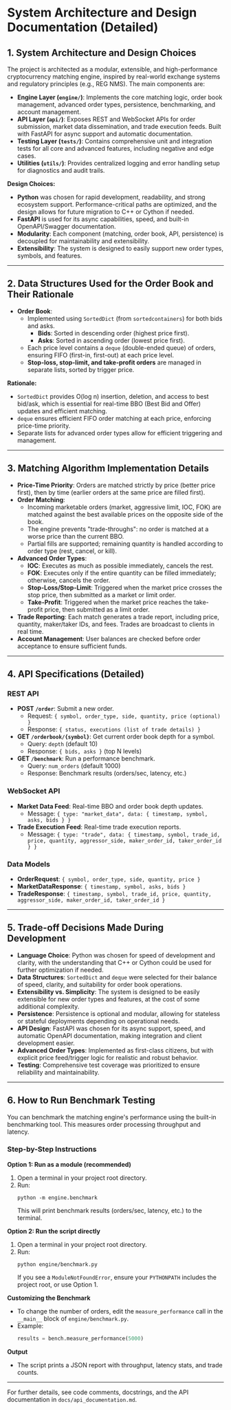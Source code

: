 # System Architecture and Design Documentation (Detailed)

## 1. System Architecture and Design Choices

The project is architected as a modular, extensible, and high-performance cryptocurrency matching engine, inspired by real-world exchange systems and regulatory principles (e.g., REG NMS). The main components are:

- **Engine Layer (`engine/`)**: Implements the core matching logic, order book management, advanced order types, persistence, benchmarking, and account management.
- **API Layer (`api/`)**: Exposes REST and WebSocket APIs for order submission, market data dissemination, and trade execution feeds. Built with FastAPI for async support and automatic documentation.
- **Testing Layer (`tests/`)**: Contains comprehensive unit and integration tests for all core and advanced features, including negative and edge cases.
- **Utilities (`utils/`)**: Provides centralized logging and error handling setup for diagnostics and audit trails.

**Design Choices:**
- **Python** was chosen for rapid development, readability, and strong ecosystem support. Performance-critical paths are optimized, and the design allows for future migration to C++ or Cython if needed.
- **FastAPI** is used for its async capabilities, speed, and built-in OpenAPI/Swagger documentation.
- **Modularity**: Each component (matching, order book, API, persistence) is decoupled for maintainability and extensibility.
- **Extensibility**: The system is designed to easily support new order types, symbols, and features.

---

## 2. Data Structures Used for the Order Book and Their Rationale

- **Order Book**:
  - Implemented using `SortedDict` (from `sortedcontainers`) for both bids and asks.
    - **Bids**: Sorted in descending order (highest price first).
    - **Asks**: Sorted in ascending order (lowest price first).
  - Each price level contains a `deque` (double-ended queue) of orders, ensuring FIFO (first-in, first-out) at each price level.
  - **Stop-loss, stop-limit, and take-profit orders** are managed in separate lists, sorted by trigger price.

**Rationale:**
- `SortedDict` provides O(log n) insertion, deletion, and access to best bid/ask, which is essential for real-time BBO (Best Bid and Offer) updates and efficient matching.
- `deque` ensures efficient FIFO order matching at each price, enforcing price-time priority.
- Separate lists for advanced order types allow for efficient triggering and management.

---

## 3. Matching Algorithm Implementation Details

- **Price-Time Priority**: Orders are matched strictly by price (better price first), then by time (earlier orders at the same price are filled first).
- **Order Matching**:
  - Incoming marketable orders (market, aggressive limit, IOC, FOK) are matched against the best available prices on the opposite side of the book.
  - The engine prevents "trade-throughs": no order is matched at a worse price than the current BBO.
  - Partial fills are supported; remaining quantity is handled according to order type (rest, cancel, or kill).
- **Advanced Order Types**:
  - **IOC**: Executes as much as possible immediately, cancels the rest.
  - **FOK**: Executes only if the entire quantity can be filled immediately; otherwise, cancels the order.
  - **Stop-Loss/Stop-Limit**: Triggered when the market price crosses the stop price, then submitted as a market or limit order.
  - **Take-Profit**: Triggered when the market price reaches the take-profit price, then submitted as a limit order.
- **Trade Reporting**: Each match generates a trade report, including price, quantity, maker/taker IDs, and fees. Trades are broadcast to clients in real time.
- **Account Management**: User balances are checked before order acceptance to ensure sufficient funds.

---

## 4. API Specifications (Detailed)

### REST API
- **POST `/order`**: Submit a new order.
  - Request: `{ symbol, order_type, side, quantity, price (optional) }`
  - Response: `{ status, executions (list of trade details) }`
- **GET `/orderbook/{symbol}`**: Get current order book depth for a symbol.
  - Query: `depth` (default 10)
  - Response: `{ bids, asks }` (top N levels)
- **GET `/benchmark`**: Run a performance benchmark.
  - Query: `num_orders` (default 1000)
  - Response: Benchmark results (orders/sec, latency, etc.)

### WebSocket API
- **Market Data Feed**: Real-time BBO and order book depth updates.
  - Message: `{ type: "market_data", data: { timestamp, symbol, asks, bids } }`
- **Trade Execution Feed**: Real-time trade execution reports.
  - Message: `{ type: "trade", data: { timestamp, symbol, trade_id, price, quantity, aggressor_side, maker_order_id, taker_order_id } }`

### Data Models
- **OrderRequest**: `{ symbol, order_type, side, quantity, price }`
- **MarketDataResponse**: `{ timestamp, symbol, asks, bids }`
- **TradeResponse**: `{ timestamp, symbol, trade_id, price, quantity, aggressor_side, maker_order_id, taker_order_id }`

---

## 5. Trade-off Decisions Made During Development

- **Language Choice**: Python was chosen for speed of development and clarity, with the understanding that C++ or Cython could be used for further optimization if needed.
- **Data Structures**: `SortedDict` and `deque` were selected for their balance of speed, clarity, and suitability for order book operations.
- **Extensibility vs. Simplicity**: The system is designed to be easily extensible for new order types and features, at the cost of some additional complexity.
- **Persistence**: Persistence is optional and modular, allowing for stateless or stateful deployments depending on operational needs.
- **API Design**: FastAPI was chosen for its async support, speed, and automatic OpenAPI documentation, making integration and client development easier.
- **Advanced Order Types**: Implemented as first-class citizens, but with explicit price feed/trigger logic for realistic and robust behavior.
- **Testing**: Comprehensive test coverage was prioritized to ensure reliability and maintainability.

---

## 6. How to Run Benchmark Testing

You can benchmark the matching engine's performance using the built-in benchmarking tool. This measures order processing throughput and latency.

### Step-by-Step Instructions

**Option 1: Run as a module (recommended)**
1. Open a terminal in your project root directory.
2. Run:
   ```
   python -m engine.benchmark
   ```
   This will print benchmark results (orders/sec, latency, etc.) to the terminal.

**Option 2: Run the script directly**
1. Open a terminal in your project root directory.
2. Run:
   ```
   python engine/benchmark.py
   ```
   If you see a `ModuleNotFoundError`, ensure your `PYTHONPATH` includes the project root, or use Option 1.

**Customizing the Benchmark**
- To change the number of orders, edit the `measure_performance` call in the `__main__` block of `engine/benchmark.py`.
- Example:
   ```python
   results = bench.measure_performance(5000)
   ```

**Output**
- The script prints a JSON report with throughput, latency stats, and trade counts.

---

For further details, see code comments, docstrings, and the API documentation in `docs/api_documentation.md`.
